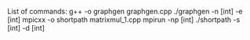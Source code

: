 List of commands:
g++ -o graphgen graphgen.cpp
./graphgen -n [int] -e [int]
mpicxx -o shortpath matrixmul_1.cpp
mpirun -np [int] ./shortpath -s [int] -d [int]